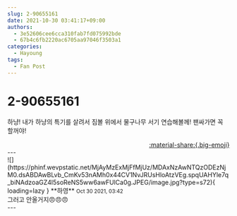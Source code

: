 ```yaml
---
slug: 2-90655161
date: 2021-10-30 03:41:17+09:00
authors:
  - 3e52606cee6cca310fab7fd075992bde
  - 67b4c6fb2220ac6705aa97046f3503a1
categories:
  - Hayoung
tags:
  - Fan Post
---
```


# 2-90655161

<div class="post-container" markdown="1">
<div class="content-container md-sidebar__scrollwrap" markdown="1">

하냥! 내가 하냥의 특기를 살려서 짐볼 위에서 물구나무 서기 연습해볼께! 팬싸가면 꼭 할꺼야!

</div>
</div>

<div style="text-align: right;" markdown="1">
<a href="https://weverse.io/fromis9/fanpost/2-90655161" style="text-align: right;">:material-share:{.big-emoji}</a>
</div>
---

<div class="comments-container md-sidebar__scrollwrap" markdown="1">
<div class="comment" markdown="1">
<div class='id-container' markdown="1">
![](https://phinf.wevpstatic.net/MjAyMzExMjFfMjUz/MDAxNzAwNTQzODEzNjM0.dsABDAwBLvb_CmKv53nAMh0x44CV1NvJRUsHloAtzVEg.spqUAHYle7q_biNAdzoaGZ4l5soReNS5ww6awFUlCa0g.JPEG/image.jpg?type=s72){ loading=lazy }
**<span class="artist">하영</span>** <small>Oct 30 2021, 03:42</small><br>
</div>
<div class='comment-body' markdown="1">
그러고 안올거지😠😠😠
</div>
</div>
</div>
---
